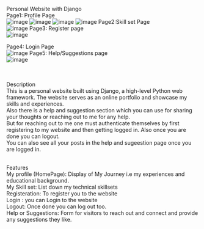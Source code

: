 Personal Website with Django<br>
Page1: Profile Page<br>
![image](https://github.com/SakshiKumari2023/Django_Repo/assets/145455944/b1f849b7-fba6-4d2a-9056-285edbf254df)
![image](https://github.com/SakshiKumari2023/Django_Repo/assets/145455944/859febcb-d439-4325-9489-5786484545e3)
![image](https://github.com/SakshiKumari2023/Django_Repo/assets/145455944/c07cc0f5-d6de-42c2-a362-0386fb6e7b98)
![image](https://github.com/SakshiKumari2023/Django_Repo/assets/145455944/e683566f-a81f-4367-a1ec-ea9b5cc23ea1)
Page2:Skill set Page<br>
![image](https://github.com/SakshiKumari2023/Django_Repo/assets/145455944/6ece8cef-68c8-4534-874f-433da7590684)
Page3: Register page<br>
![image](https://github.com/SakshiKumari2023/Django_Repo/assets/145455944/dbe48310-0251-4515-85c4-a3aaf2554343)

Page4: Login Page<br>
![image](https://github.com/SakshiKumari2023/Django_Repo/assets/145455944/88bd6e2e-02a1-43c2-8560-13d97d962018)
Page5: Help/Suggestions page<br>
![image](https://github.com/SakshiKumari2023/Django_Repo/assets/145455944/1c1d5e1b-5bf6-44f0-95c6-05e77cf33a04)

<br><br>
Description<br>
This is a personal website built using Django, a high-level Python web framework. The website serves as an online portfolio and showcase my skills and experiences.<br>
Also there is a help and suggestion section which you can use for sharing your thoughts or reaching out to me for any help.<br>
But for reaching out to me one must authenticate themselves by first registering to my website and then getting logged in. Also once you are done you can logout.<br>
You can also see all your posts in the help and sugeestion page once you are logged in.<br><br>

Features<br>
My profile (HomePage): Display of My Journey i.e my experiences and educational background.<br>
My Skill set: List down my technical skillsets<br>
Registeration: To register you to the website<br>
Login : you can Login to the website<br>
Logout: Once done you can log out too.<br>
Help or Suggestions: Form for visitors to reach out and connect and provide any suggestions they like.<br>

